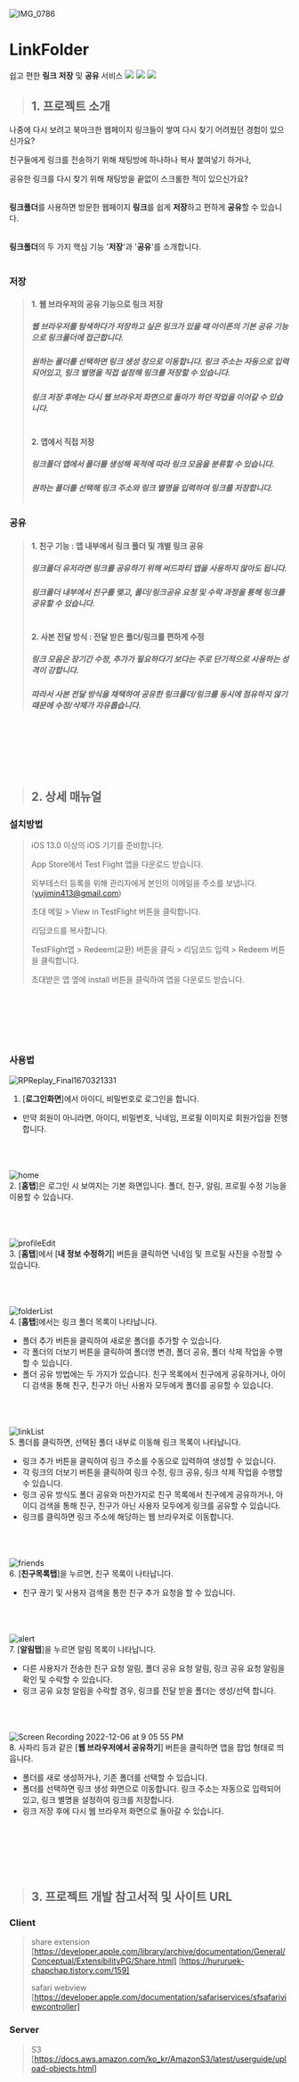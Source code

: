 ![IMG_0786](https://user-images.githubusercontent.com/84549242/206087194-ea4b776e-84bf-4d39-a03c-5be6ce50d2f4.JPG)


# LinkFolder
쉽고 편한 **링크** **저장** 및 **공유** 서비스
<img src="https://img.shields.io/badge/iOS13.0+-000000?style=flat-square&logo=&logoColor=white"/>
<img src="https://img.shields.io/badge/Swift-F05138?style=flat-square&logo=Swift&logoColor=white"/>
<img src="https://img.shields.io/badge/Spring-6DB33F?style=flat-square&logo=Spring&logoColor=white"/>


> ## 1. 프로젝트 소개
나중에 다시 보려고 북마크한 웹페이지 링크들이 쌓여 다시 찾기 어려웠던 경험이 있으신가요?

친구들에게 링크를 전송하기 위해 채팅방에 하나하나 복사 붙여넣기 하거나,

공유한 링크를 다시 찾기 위해 채팅방을 끝없이 스크롤한 적이 있으신가요?<br/><br/>
  
  
**링크폴더**를 사용하면 방문한 웹페이지 **링크**를 쉽게 **저장**하고 편하게 **공유**할 수 있습니다.<br/><br/>


**링크폴더**의 두 가지 핵심 기능 '**저장**'과 '**공유**'를 소개합니다.<br/><br/>


### 저장
> #### 1. 웹 브라우저의 공유 기능으로 링크 저장
> ##### 웹 브라우저를 탐색하다가 저장하고 싶은 링크가 있을 때 아이폰의 기본 공유 기능으로 링크폴더에 접근합니다. 
> ##### 원하는 폴더를 선택하면 링크 생성 창으로 이동합니다. 링크 주소는 자동으로 입력 되어있고, 링크 별명을 직접 설정해 링크를 저장할 수 있습니다. 
> ##### 링크 저장 후에는 다시 웹 브라우저 화면으로 돌아가 하던 작업을 이어갈 수 있습니다.<br/><br/>
>
>
> #### 2.	앱에서 직접 저장
> ##### 링크폴더 앱에서 폴더를 생성해 목적에 따라 링크 모음을 분류할 수 있습니다. 
> ##### 원하는 폴더를 선택해 링크 주소와 링크 별명을 입력하여 링크를 저장합니다.<br/><br/>


### 공유
> #### 1. 친구 기능 : 앱 내부에서 링크 폴더 및 개별 링크 공유
> ##### 링크폴더 유저라면 링크를 공유하기 위해 써드파티 앱을 사용하지 않아도 됩니다. 
> ##### 링크폴더 내부에서 친구를 맺고, 폴더/링크공유 요청 및 수락 과정을 통해 링크를 공유할 수 있습니다.<br/><br/>
>
>
> #### 2. 사본 전달 방식 : 전달 받은 폴더/링크를 편하게 수정
> ##### 링크 모음은 장기간 수정, 추가가 필요하다기 보다는 주로 단기적으로 사용하는 성격이 강합니다. 
> ##### 따라서 사본 전달 방식을 채택하여 공유한 링크폴더/링크를 동시에 점유하지 않기 때문에 수정/삭제가 자유롭습니다.

<br/><br/><br/><br/><br/>

> ## 2. 상세 매뉴얼<br/>
### 설치방법
> iOS 13.0 이상의 iOS 기기를 준비합니다.
> 
> App Store에서 Test Flight 앱을 다운로드 받습니다.
> 
> 외부테스터 등록을 위해 관리자에게 본인의 이메일을 주소를 보냅니다. (yujimin413@gmail.com)
> 
> 초대 메일 > View in TestFlight 버튼을 클릭합니다.
> 
> 리딤코드를 복사합니다.
> 
> TestFlight앱 > Redeem(교환) 버튼을 클릭 > 리딤코드 입력 > Redeem 버튼을 클릭합니다.
> 
> 초대받은 앱 옆에 install 버튼을 클릭하여 앱을 다운로드 받습니다.

<br/><br/><br/><br/><br/>

### 사용법
![RPReplay_Final1670321331](https://user-images.githubusercontent.com/84549242/205883647-0d0bf3f6-023d-497e-9d4f-69d1c996f497.gif)
<br/>
1. [**로그인화면**]에서 아이디, 비밀번호로 로그인을 합니다.<br/>
  -	만약 회원이 아니라면, 아이디, 비밀번호, 닉네임, 프로필 이미지로 회원가입을 진행합니다.<br/><br/><br/><br/>
  
![home](https://user-images.githubusercontent.com/84549242/205910401-d5be6248-2a11-45ba-a5e7-9f36ba2546ce.gif)
<br/>
2. [**홈탭**]은 로그인 시 보여지는 기본 화면입니다. 폴더, 친구, 알림, 프로필 수정 기능을 이용할 수 있습니다.<br/><br/><br/><br/>

![profileEdit](https://user-images.githubusercontent.com/84549242/205885371-cff47174-6007-4889-ab43-b15b74baffbd.gif)
<br/>
3. [**홈탭**]에서 [**내 정보 수정하기**] 버튼을 클릭하면 닉네임 및 프로필 사진을 수정할 수 있습니다.<br/><br/><br/><br/>


![folderList](https://user-images.githubusercontent.com/84549242/205898450-d6e618c4-acdf-429a-9a19-f8deb991323a.gif)
<br/>
4. [**홈탭**]에서는 링크 폴더 목록이 나타납니다.<br/>
  - 폴더 추가 버튼을 클릭하여 새로운 폴더를 추가할 수 있습니다.<br/>
  - 각 폴더의 더보기 버튼을 클릭하여 폴더명 변경, 폴더 공유, 폴더 삭제 작업을 수행할 수 있습니다.<br/>
  - 폴더 공유 방법에는 두 가지가 있습니다. 친구 목록에서 친구에게 공유하거나, 아이디 검색을 통해 친구, 친구가 아닌 사용자 모두에게 폴더를 공유할 수 있습니다.<br/><br/><br/><br/>

![linkList](https://user-images.githubusercontent.com/84549242/205909442-f78c7d67-ab59-4e52-9678-1daf088a3460.gif)
<br/>
5. 폴더를 클릭하면, 선택된 폴더 내부로 이동해 링크 목록이 나타납니다.<br/>
  - 링크 추가 버튼을 클릭하여 링크 주소를 수동으로 입력하여 생성할 수 있습니다.<br/>
  - 각 링크의 더보기 버튼을 클릭하여 링크 수정, 링크 공유, 링크 삭제 작업을 수행할 수 있습니다.<br/>
  - 링크 공유 방식도 폴더 공유와 마찬가지로 친구 목록에서 친구에게 공유하거나, 아이디 검색을 통해 친구, 친구가 아닌 사용자 모두에게 링크를 공유할 수 있습니다.<br/>
  - 링크를 클릭하면 링크 주소에 해당하는 웹 브라우저로 이동합니다.<br/><br/><br/><br/>


![friends](https://user-images.githubusercontent.com/84549242/205900651-68bde570-7b26-4815-aea0-1cdee2353668.gif)
<br/>
6. [**친구목록탭**]을 누르면, 친구 목록이 나타납니다.<br/>
  - 친구 끊기 및 사용자 검색을 통한 친구 추가 요청을 할 수 있습니다.<br/><br/><br/><br/>

![alert](https://user-images.githubusercontent.com/84549242/205900964-969688aa-d7ee-445b-96f4-d01f6f84b29a.gif)
<br/>
7. [**알림탭**]을 누르면 알림 목록이 나타납니다. <br/>
  - 다른 사용자가 전송한 친구 요청 알림, 폴더 공유 요청 알림, 링크 공유 요청 알림을 확인 및 수락할 수 있습니다. <br/>
  - 링크 공유 요청 알림을 수락할 경우, 링크를 전달 받을 폴더는 생성/선택 합니다. <br/><br/><br/><br/>

![Screen Recording 2022-12-06 at 9 05 55 PM](https://user-images.githubusercontent.com/84549242/205908696-744b9f1b-57ea-4faa-8c95-e99880b376a2.gif)
<br/>
8. 사파리 등과 같은 [**웹 브라우저에서 공유하기**] 버튼을 클릭하면 앱을 팝업 형태로 띄웁니다. <br/>
  - 폴더를 새로 생성하거나, 기존 폴더를 선택할 수 있습니다. <br/>
  - 폴더를 선택하면 링크 생성 화면으로 이동합니다. 링크 주소는 자동으로 입력되어 있고, 링크 별명을 설정하여 링크를 저장합니다. <br/>
  - 링크 저장 후에 다시 웹 브라우저 화면으로 돌아갈 수 있습니다.<br/>
  
<br/><br/><br/><br/><br/>
  
> ## 3. 프로젝트 개발 참고서적 및 사이트 URL<br/>
### Client
> share extension <br/>
> [https://developer.apple.com/library/archive/documentation/General/Conceptual/ExtensibilityPG/Share.html] 
> [https://hururuek-chapchap.tistory.com/159]
> 
>
> safari webview <br/>
> [https://developer.apple.com/documentation/safariservices/sfsafariviewcontroller]

### Server
> S3 <br/>
> [https://docs.aws.amazon.com/ko_kr/AmazonS3/latest/userguide/upload-objects.html]

